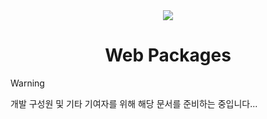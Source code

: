 <div align="center">
  <img src="https://github.com/user-attachments/assets/0258171f-2875-4b82-a227-7be8d969e0ab">
  <h1>Web Packages</h1>
</div>

> [!WARNING]
> 개발 구성원 및 기타 기여자를 위해 해당 문서를 준비하는 중입니다...
